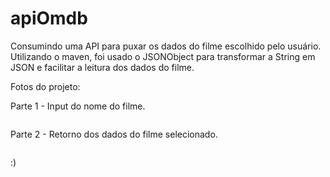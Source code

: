 # apiOmdb
 Consumindo uma API para puxar os dados do filme escolhido pelo usuário.
 Utilizando o maven, foi usado o JSONObject para transformar a String em JSON e facilitar a leitura dos dados do filme.
 
 
 Fotos do projeto: 
 
 
 Parte 1 - Input do nome do filme.
 
 <img scr="https://user-images.githubusercontent.com/85112452/208961575-2b0b8ac8-8f79-4da8-8033-829c2d27a1fc.png">
 
 
 
 
 
 Parte 2 - Retorno dos dados do filme selecionado.
 
 
 <img scr="https://user-images.githubusercontent.com/85112452/208961620-d18f73fd-50bc-40b2-b4da-55bb8a7da557.png">
 
 :)
